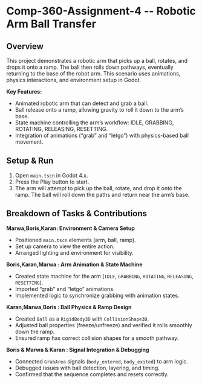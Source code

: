 # Comp-360-Assignment-4 -- Robotic Arm Ball Transfer

## Overview
This project demonstrates a robotic arm that picks up a ball, rotates, and drops it onto a ramp. The ball then rolls down pathways, eventually returning to the base of the robot arm. This scenario uses animations, physics interactions, and environment setup in Godot.

**Key Features:**
- Animated robotic arm that can detect and grab a ball.
- Ball release onto a ramp, allowing gravity to roll it down to the arm’s base.
- State machine controlling the arm’s workflow: IDLE, GRABBING, ROTATING, RELEASING, RESETTING.
- Integration of animations (“grab” and “letgo”) with physics-based ball movement.

## Setup & Run
1. Open `main.tscn` in Godot 4.x.
2. Press the Play button to start.
3. The arm will attempt to pick up the ball, rotate, and drop it onto the ramp. The ball will roll down the paths and return near the arm’s base.

## Breakdown of Tasks & Contributions

**Marwa,Boris,Karan: Environment & Camera Setup**
- Positioned `main.tscn` elements (arm, ball, ramp).
- Set up camera to view the entire action.
- Arranged lighting and environment for visibility.

**Boris,Karan,Marwa : Arm Animation & State Machine**
- Created state machine for the arm (`IDLE`, `GRABBING`, `ROTATING`, `RELEASING`, `RESETTING`).
- Imported “grab” and “letgo” animations.
- Implemented logic to synchronize grabbing with animation states.

**Karan,Marwa,Boris : Ball Physics & Ramp Design**
- Created `Ball` as a `RigidBody3D` with `CollisionShape3D`.
- Adjusted ball properties (freeze/unfreeze) and verified it rolls smoothly down the ramp.
- Ensured ramp has correct collision shapes for a smooth pathway.

**Boris & Marwa & Karan : Signal Integration & Debugging**
- Connected `GrabArea` signals (`body_entered`, `body_exited`) to arm logic.
- Debugged issues with ball detection, layering, and timing.
- Confirmed that the sequence completes and resets correctly.
